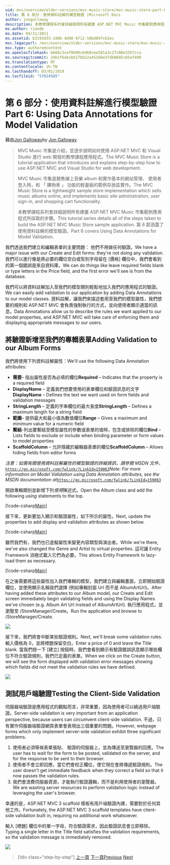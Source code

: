 ```yaml
---
uid: mvc/overview/older-versions/mvc-music-store/mvc-music-store-part-6
title: 第 6 部分：使用資料註解的模型驗證 |Microsoft Docs
author: jongalloway
description: 本教學課程系列會詳細說明所有建置 ASP.NET MVC Music 市集範例應用程式所採取的步驟。 第 6 部分將說明如何使用模型 V 的資料註解...
ms.author: riande
ms.date: 04/21/2011
ms.assetid: b3193d33-2d0b-4d98-9712-58bd897c62ec
msc.legacyurl: /mvc/overview/older-versions/mvc-music-store/mvc-music-store-part-6
msc.type: authoredcontent
ms.openlocfilehash: b666c3cef0b09c6d68cee581a3c27c08e3357cca
ms.sourcegitcommit: 24b1f6decbb17bb22a45166e5fdb0845c65af498
ms.translationtype: MT
ms.contentlocale: zh-TW
ms.lasthandoff: 03/01/2019
ms.locfileid: "57024585"
---
```

<a name="part-6-using-data-annotations-for-model-validation"></a><span data-ttu-id="9c7db-104">第 6 部分：使用資料註解進行模型驗證</span><span class="sxs-lookup"><span data-stu-id="9c7db-104">Part 6: Using Data Annotations for Model Validation</span></span>
====================
<span data-ttu-id="9c7db-105">藉由[Jon Galloway](https://github.com/jongalloway)</span><span class="sxs-lookup"><span data-stu-id="9c7db-105">by [Jon Galloway](https://github.com/jongalloway)</span></span>

> <span data-ttu-id="9c7db-106">MVC Music 市集是介紹，並逐步說明如何使用 ASP.NET MVC 和 Visual Studio 進行 web 開發的教學課程應用程式。</span><span class="sxs-lookup"><span data-stu-id="9c7db-106">The MVC Music Store is a tutorial application that introduces and explains step-by-step how to use ASP.NET MVC and Visual Studio for web development.</span></span>  
>   
> <span data-ttu-id="9c7db-107">MVC Music 市集是銷售線上音樂 album 和實作基本的網站管理、 使用者登入時，和 「 購物車 」 功能的輕量級的範例存放區實作。</span><span class="sxs-lookup"><span data-stu-id="9c7db-107">The MVC Music Store is a lightweight sample store implementation which sells music albums online, and implements basic site administration, user sign-in, and shopping cart functionality.</span></span>  
>   
> <span data-ttu-id="9c7db-108">本教學課程系列會詳細說明所有建置 ASP.NET MVC Music 市集範例應用程式所採取的步驟。</span><span class="sxs-lookup"><span data-stu-id="9c7db-108">This tutorial series details all of the steps taken to build the ASP.NET MVC Music Store sample application.</span></span> <span data-ttu-id="9c7db-109">第 6 節涵蓋了使用資料註解的模型驗證。</span><span class="sxs-lookup"><span data-stu-id="9c7db-109">Part 6 covers Using Data Annotations for Model Validation.</span></span>


<span data-ttu-id="9c7db-110">我們透過我們建立和編輯表單的主要問題： 他們不用做任何驗證。</span><span class="sxs-lookup"><span data-stu-id="9c7db-110">We have a major issue with our Create and Edit forms: they're not doing any validation.</span></span> <span data-ttu-id="9c7db-111">我們可以進行像是將必要的欄位空白或型別字母留在 [價格] 欄位中，我們會看到的第一個錯誤是來自資料庫，</span><span class="sxs-lookup"><span data-stu-id="9c7db-111">We can do things like leave required fields blank or type letters in the Price field, and the first error we'll see is from the database.</span></span>

<span data-ttu-id="9c7db-112">我們可以將資料註解加入至我們的模型類別輕鬆地加入我們的應用程式的驗證。</span><span class="sxs-lookup"><span data-stu-id="9c7db-112">We can easily add validation to our application by adding Data Annotations to our model classes.</span></span> <span data-ttu-id="9c7db-113">資料註解，讓我們來描述套用至我們的模型屬性，我們想要的規則和 ASP.NET MVC 會負責強制執行的方式，並向使用者顯示適當的訊息。</span><span class="sxs-lookup"><span data-stu-id="9c7db-113">Data Annotations allow us to describe the rules we want applied to our model properties, and ASP.NET MVC will take care of enforcing them and displaying appropriate messages to our users.</span></span>

## <a name="adding-validation-to-our-album-forms"></a><span data-ttu-id="9c7db-114">將驗證新增至我們的專輯表單</span><span class="sxs-lookup"><span data-stu-id="9c7db-114">Adding Validation to our Album Forms</span></span>

<span data-ttu-id="9c7db-115">我們將使用下列資料註解屬性：</span><span class="sxs-lookup"><span data-stu-id="9c7db-115">We'll use the following Data Annotation attributes:</span></span>

- <span data-ttu-id="9c7db-116">**需要**– 指出屬性是否為必填的欄位</span><span class="sxs-lookup"><span data-stu-id="9c7db-116">**Required** – Indicates that the property is a required field</span></span>
- <span data-ttu-id="9c7db-117">**DisplayName** – 定義我們想要使用的表單欄位和驗證訊息的文字</span><span class="sxs-lookup"><span data-stu-id="9c7db-117">**DisplayName** – Defines the text we want used on form fields and validation messages</span></span>
- <span data-ttu-id="9c7db-118">**StringLength** – 定義的字串欄位的最大長度</span><span class="sxs-lookup"><span data-stu-id="9c7db-118">**StringLength** – Defines a maximum length for a string field</span></span>
- <span data-ttu-id="9c7db-119">**範圍**– 提供最大和最小值為數值欄位</span><span class="sxs-lookup"><span data-stu-id="9c7db-119">**Range** – Gives a maximum and minimum value for a numeric field</span></span>
- <span data-ttu-id="9c7db-120">**繫結**-列出要繫結至模型屬性的參數或表單的值時，包含或排除的欄位</span><span class="sxs-lookup"><span data-stu-id="9c7db-120">**Bind** – Lists fields to exclude or include when binding parameter or form values to model properties</span></span>
- <span data-ttu-id="9c7db-121">**ScaffoldColumn** – 允許隱藏於編輯器表單的欄位</span><span class="sxs-lookup"><span data-stu-id="9c7db-121">**ScaffoldColumn** – Allows hiding fields from editor forms</span></span>

<span data-ttu-id="9c7db-122">*注意：如需有關使用資料註解屬性的模型驗證的詳細資訊，請參閱 MSDN 文件，*[`https://go.microsoft.com/fwlink/?LinkId=159063`](https://go.microsoft.com/fwlink/?LinkId=159063)</span><span class="sxs-lookup"><span data-stu-id="9c7db-122">*Note: For more information on Model Validation using Data Annotation attributes, see the MSDN documentation at*[`https://go.microsoft.com/fwlink/?LinkId=159063`](https://go.microsoft.com/fwlink/?LinkId=159063)</span></span>

<span data-ttu-id="9c7db-123">開啟專輯類別並新增下列*使用*陳述式。</span><span class="sxs-lookup"><span data-stu-id="9c7db-123">Open the Album class and add the following *using* statements to the top.</span></span>

[!code-csharp[Main](mvc-music-store-part-6/samples/sample1.cs)]

<span data-ttu-id="9c7db-124">接下來，更新要加入顯示和驗證屬性，如下所示的屬性。</span><span class="sxs-lookup"><span data-stu-id="9c7db-124">Next, update the properties to add display and validation attributes as shown below.</span></span>

[!code-csharp[Main](mvc-music-store-part-6/samples/sample2.cs)]

<span data-ttu-id="9c7db-125">雖然我們有，我們也已虛擬屬性來變更內容類型與演出者。</span><span class="sxs-lookup"><span data-stu-id="9c7db-125">While we're there, we've also changed the Genre and Artist to virtual properties.</span></span> <span data-ttu-id="9c7db-126">這可讓 Entity Framework 消極式載入它們為必要。</span><span class="sxs-lookup"><span data-stu-id="9c7db-126">This allows Entity Framework to lazy-load them as necessary.</span></span>

[!code-csharp[Main](mvc-music-store-part-6/samples/sample3.cs)]

<span data-ttu-id="9c7db-127">在之後需要將這些屬性加入我們專輯的模型，我們建立與編輯畫面，立即開始驗證欄位，並使用顯示名稱我們選擇 (例如專輯封面 Url 而不是 AlbumArtUrl)。</span><span class="sxs-lookup"><span data-stu-id="9c7db-127">After having added these attributes to our Album model, our Create and Edit screen immediately begin validating fields and using the Display Names we've chosen (e.g. Album Art Url instead of AlbumArtUrl).</span></span> <span data-ttu-id="9c7db-128">執行應用程式，並瀏覽至 /StoreManager/Create。</span><span class="sxs-lookup"><span data-stu-id="9c7db-128">Run the application and browse to /StoreManager/Create.</span></span>

![](mvc-music-store-part-6/_static/image1.png)

<span data-ttu-id="9c7db-129">接下來，我們將會中斷某些驗證規則。</span><span class="sxs-lookup"><span data-stu-id="9c7db-129">Next, we'll break some validation rules.</span></span> <span data-ttu-id="9c7db-130">輸入價格為 0，並將標題保留空白。</span><span class="sxs-lookup"><span data-stu-id="9c7db-130">Enter a price of 0 and leave the Title blank.</span></span> <span data-ttu-id="9c7db-131">當我們按一下 [建立] 按鈕時，我們會看到顯示有驗證錯誤訊息顯示哪些欄位不符合驗證規則，我們已定義的表單。</span><span class="sxs-lookup"><span data-stu-id="9c7db-131">When we click on the Create button, we will see the form displayed with validation error messages showing which fields did not meet the validation rules we have defined.</span></span>

![](mvc-music-store-part-6/_static/image2.png)

## <a name="testing-the-client-side-validation"></a><span data-ttu-id="9c7db-132">測試用戶端驗證</span><span class="sxs-lookup"><span data-stu-id="9c7db-132">Testing the Client-Side Validation</span></span>

<span data-ttu-id="9c7db-133">伺服器端驗證是應用程式的觀點而言，非常重要，因為使用者可以繞過用戶端驗證。</span><span class="sxs-lookup"><span data-stu-id="9c7db-133">Server-side validation is very important from an application perspective, because users can circumvent client-side validation.</span></span> <span data-ttu-id="9c7db-134">不過，只有實作伺服器端驗證網頁表單會表現出三個重要的問題。</span><span class="sxs-lookup"><span data-stu-id="9c7db-134">However, webpage forms which only implement server-side validation exhibit three significant problems.</span></span>

1. <span data-ttu-id="9c7db-135">使用者必須等候表單張貼、 驗證的伺服器上，並為傳送至瀏覽器的回應。</span><span class="sxs-lookup"><span data-stu-id="9c7db-135">The user has to wait for the form to be posted, validated on the server, and for the response to be sent to their browser.</span></span>
2. <span data-ttu-id="9c7db-136">使用者不會立即回應，當它們會校正欄位，使它現在會將傳遞驗證規則。</span><span class="sxs-lookup"><span data-stu-id="9c7db-136">The user doesn't get immediate feedback when they correct a field so that it now passes the validation rules.</span></span>
3. <span data-ttu-id="9c7db-137">我們會浪費伺服器資源，才能執行驗證邏輯，而不是利用使用者的瀏覽器。</span><span class="sxs-lookup"><span data-stu-id="9c7db-137">We are wasting server resources to perform validation logic instead of leveraging the user's browser.</span></span>

<span data-ttu-id="9c7db-138">幸運的是，ASP.NET MVC 3 scaffold 樣板有用戶端驗證內建，需要對於任何其他工作。</span><span class="sxs-lookup"><span data-stu-id="9c7db-138">Fortunately, the ASP.NET MVC 3 scaffold templates have client-side validation built in, requiring no additional work whatsoever.</span></span>

<span data-ttu-id="9c7db-139">輸入 [標題] 欄位中的單一字母，符合驗證需求，因此驗證訊息會立即移除。</span><span class="sxs-lookup"><span data-stu-id="9c7db-139">Typing a single letter in the Title field satisfies the validation requirements, so the validation message is immediately removed.</span></span>

![](mvc-music-store-part-6/_static/image3.png)


> [!div class="step-by-step"]
> <span data-ttu-id="9c7db-140">[上一頁](mvc-music-store-part-5.md)
> [下一頁](mvc-music-store-part-7.md)</span><span class="sxs-lookup"><span data-stu-id="9c7db-140">[Previous](mvc-music-store-part-5.md)
[Next](mvc-music-store-part-7.md)</span></span>
